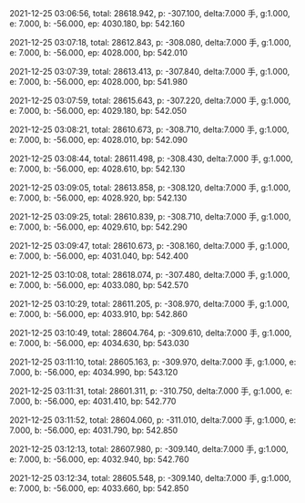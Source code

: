2021-12-25 03:06:56, total: 28618.942, p: -307.100, delta:7.000 手, g:1.000, e: 7.000, b: -56.000, ep: 4030.180, bp: 542.160

2021-12-25 03:07:18, total: 28612.843, p: -308.080, delta:7.000 手, g:1.000, e: 7.000, b: -56.000, ep: 4028.000, bp: 542.010

2021-12-25 03:07:39, total: 28613.413, p: -307.840, delta:7.000 手, g:1.000, e: 7.000, b: -56.000, ep: 4028.000, bp: 541.980

2021-12-25 03:07:59, total: 28615.643, p: -307.220, delta:7.000 手, g:1.000, e: 7.000, b: -56.000, ep: 4029.180, bp: 542.050

2021-12-25 03:08:21, total: 28610.673, p: -308.710, delta:7.000 手, g:1.000, e: 7.000, b: -56.000, ep: 4028.010, bp: 542.090

2021-12-25 03:08:44, total: 28611.498, p: -308.430, delta:7.000 手, g:1.000, e: 7.000, b: -56.000, ep: 4028.610, bp: 542.130

2021-12-25 03:09:05, total: 28613.858, p: -308.120, delta:7.000 手, g:1.000, e: 7.000, b: -56.000, ep: 4028.920, bp: 542.130

2021-12-25 03:09:25, total: 28610.839, p: -308.710, delta:7.000 手, g:1.000, e: 7.000, b: -56.000, ep: 4029.610, bp: 542.290

2021-12-25 03:09:47, total: 28610.673, p: -308.160, delta:7.000 手, g:1.000, e: 7.000, b: -56.000, ep: 4031.040, bp: 542.400

2021-12-25 03:10:08, total: 28618.074, p: -307.480, delta:7.000 手, g:1.000, e: 7.000, b: -56.000, ep: 4033.080, bp: 542.570

2021-12-25 03:10:29, total: 28611.205, p: -308.970, delta:7.000 手, g:1.000, e: 7.000, b: -56.000, ep: 4033.910, bp: 542.860

2021-12-25 03:10:49, total: 28604.764, p: -309.610, delta:7.000 手, g:1.000, e: 7.000, b: -56.000, ep: 4034.630, bp: 543.030

2021-12-25 03:11:10, total: 28605.163, p: -309.970, delta:7.000 手, g:1.000, e: 7.000, b: -56.000, ep: 4034.990, bp: 543.120

2021-12-25 03:11:31, total: 28601.311, p: -310.750, delta:7.000 手, g:1.000, e: 7.000, b: -56.000, ep: 4031.410, bp: 542.770

2021-12-25 03:11:52, total: 28604.060, p: -311.010, delta:7.000 手, g:1.000, e: 7.000, b: -56.000, ep: 4031.790, bp: 542.850

2021-12-25 03:12:13, total: 28607.980, p: -309.140, delta:7.000 手, g:1.000, e: 7.000, b: -56.000, ep: 4032.940, bp: 542.760

2021-12-25 03:12:34, total: 28605.548, p: -309.140, delta:7.000 手, g:1.000, e: 7.000, b: -56.000, ep: 4033.660, bp: 542.850